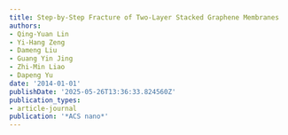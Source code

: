 ```yaml
---
title: Step-by-Step Fracture of Two-Layer Stacked Graphene Membranes
authors:
- Qing-Yuan Lin
- Yi-Hang Zeng
- Dameng Liu
- Guang Yin Jing
- Zhi-Min Liao
- Dapeng Yu
date: '2014-01-01'
publishDate: '2025-05-26T13:36:33.824560Z'
publication_types:
- article-journal
publication: '*ACS nano*'
---
```


